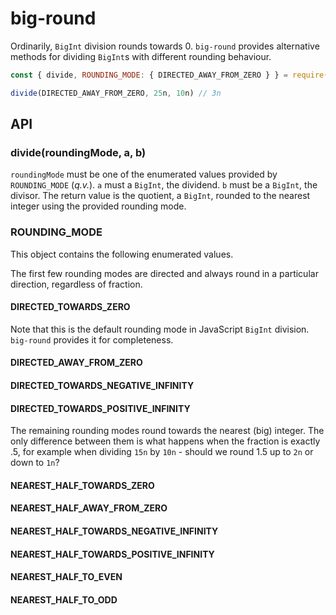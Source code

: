 # big-round

Ordinarily, `BigInt` division rounds towards 0. `big-round` provides alternative methods for dividing `BigInt`s with different rounding behaviour.

```js
const { divide, ROUNDING_MODE: { DIRECTED_AWAY_FROM_ZERO } } = require('big-round')

divide(DIRECTED_AWAY_FROM_ZERO, 25n, 10n) // 3n
```

## API

### divide(roundingMode, a, b)

`roundingMode` must be one of the enumerated values provided by `ROUNDING_MODE` (*q.v.*). `a` must a `BigInt`, the dividend. `b` must be a `BigInt`, the divisor. The return value is the quotient, a `BigInt`, rounded to the nearest integer using the provided rounding mode.

### ROUNDING_MODE

This object contains the following enumerated values.

The first few rounding modes are directed and always round in a particular direction, regardless of fraction.

#### DIRECTED_TOWARDS_ZERO

Note that this is the default rounding mode in JavaScript `BigInt` division. `big-round` provides it for completeness.

#### DIRECTED_AWAY_FROM_ZERO
#### DIRECTED_TOWARDS_NEGATIVE_INFINITY
#### DIRECTED_TOWARDS_POSITIVE_INFINITY

The remaining rounding modes round towards the nearest (big) integer. The only difference between them is what happens when the fraction is exactly .5, for example when dividing `15n` by `10n` - should we round 1.5 up to `2n` or down to `1n`?

#### NEAREST_HALF_TOWARDS_ZERO
#### NEAREST_HALF_AWAY_FROM_ZERO
#### NEAREST_HALF_TOWARDS_NEGATIVE_INFINITY
#### NEAREST_HALF_TOWARDS_POSITIVE_INFINITY
#### NEAREST_HALF_TO_EVEN
#### NEAREST_HALF_TO_ODD
